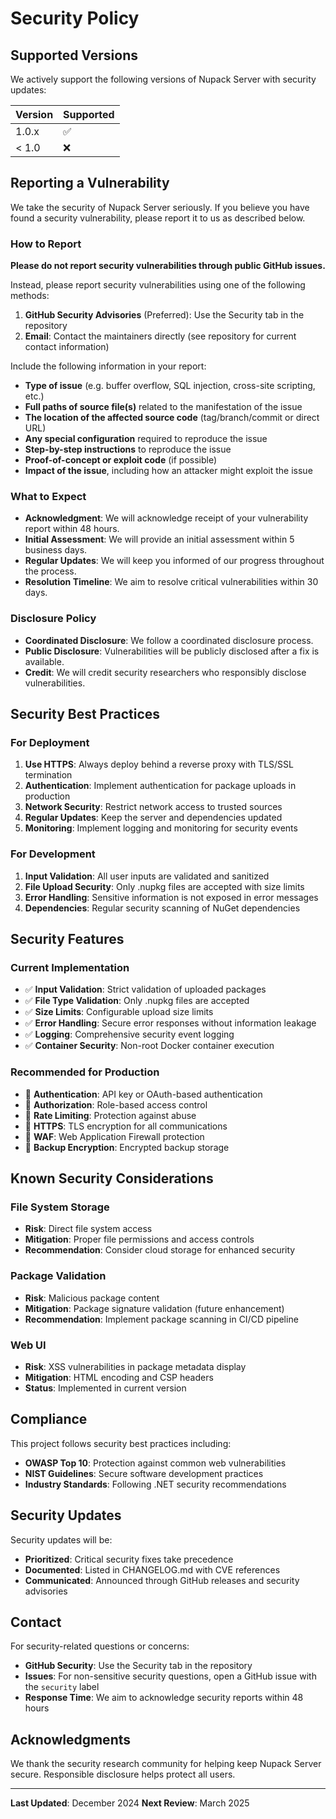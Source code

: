 # Security Policy

## Supported Versions

We actively support the following versions of Nupack Server with security updates:

| Version | Supported          |
| ------- | ------------------ |
| 1.0.x   | :white_check_mark: |
| < 1.0   | :x:                |

## Reporting a Vulnerability

We take the security of Nupack Server seriously. If you believe you have found a security vulnerability, please report it to us as described below.

### How to Report

**Please do not report security vulnerabilities through public GitHub issues.**

Instead, please report security vulnerabilities using one of the following methods:

1. **GitHub Security Advisories** (Preferred): Use the Security tab in the repository
2. **Email**: Contact the maintainers directly (see repository for current contact information)

Include the following information in your report:

- **Type of issue** (e.g. buffer overflow, SQL injection, cross-site scripting, etc.)
- **Full paths of source file(s)** related to the manifestation of the issue
- **The location of the affected source code** (tag/branch/commit or direct URL)
- **Any special configuration** required to reproduce the issue
- **Step-by-step instructions** to reproduce the issue
- **Proof-of-concept or exploit code** (if possible)
- **Impact of the issue**, including how an attacker might exploit the issue

### What to Expect

- **Acknowledgment**: We will acknowledge receipt of your vulnerability report within 48 hours.
- **Initial Assessment**: We will provide an initial assessment within 5 business days.
- **Regular Updates**: We will keep you informed of our progress throughout the process.
- **Resolution Timeline**: We aim to resolve critical vulnerabilities within 30 days.

### Disclosure Policy

- **Coordinated Disclosure**: We follow a coordinated disclosure process.
- **Public Disclosure**: Vulnerabilities will be publicly disclosed after a fix is available.
- **Credit**: We will credit security researchers who responsibly disclose vulnerabilities.

## Security Best Practices

### For Deployment

1. **Use HTTPS**: Always deploy behind a reverse proxy with TLS/SSL termination
2. **Authentication**: Implement authentication for package uploads in production
3. **Network Security**: Restrict network access to trusted sources
4. **Regular Updates**: Keep the server and dependencies updated
5. **Monitoring**: Implement logging and monitoring for security events

### For Development

1. **Input Validation**: All user inputs are validated and sanitized
2. **File Upload Security**: Only .nupkg files are accepted with size limits
3. **Error Handling**: Sensitive information is not exposed in error messages
4. **Dependencies**: Regular security scanning of NuGet dependencies

## Security Features

### Current Implementation

- ✅ **Input Validation**: Strict validation of uploaded packages
- ✅ **File Type Validation**: Only .nupkg files are accepted
- ✅ **Size Limits**: Configurable upload size limits
- ✅ **Error Handling**: Secure error responses without information leakage
- ✅ **Logging**: Comprehensive security event logging
- ✅ **Container Security**: Non-root Docker container execution

### Recommended for Production

- 🔄 **Authentication**: API key or OAuth-based authentication
- 🔄 **Authorization**: Role-based access control
- 🔄 **Rate Limiting**: Protection against abuse
- 🔄 **HTTPS**: TLS encryption for all communications
- 🔄 **WAF**: Web Application Firewall protection
- 🔄 **Backup Encryption**: Encrypted backup storage

## Known Security Considerations

### File System Storage

- **Risk**: Direct file system access
- **Mitigation**: Proper file permissions and access controls
- **Recommendation**: Consider cloud storage for enhanced security

### Package Validation

- **Risk**: Malicious package content
- **Mitigation**: Package signature validation (future enhancement)
- **Recommendation**: Implement package scanning in CI/CD pipeline

### Web UI

- **Risk**: XSS vulnerabilities in package metadata display
- **Mitigation**: HTML encoding and CSP headers
- **Status**: Implemented in current version

## Compliance

This project follows security best practices including:

- **OWASP Top 10**: Protection against common web vulnerabilities
- **NIST Guidelines**: Secure software development practices
- **Industry Standards**: Following .NET security recommendations

## Security Updates

Security updates will be:

- **Prioritized**: Critical security fixes take precedence
- **Documented**: Listed in CHANGELOG.md with CVE references
- **Communicated**: Announced through GitHub releases and security advisories

## Contact

For security-related questions or concerns:

- **GitHub Security**: Use the Security tab in the repository
- **Issues**: For non-sensitive security questions, open a GitHub issue with the `security` label
- **Response Time**: We aim to acknowledge security reports within 48 hours

## Acknowledgments

We thank the security research community for helping keep Nupack Server secure. Responsible disclosure helps protect all users.

---

**Last Updated**: December 2024
**Next Review**: March 2025
